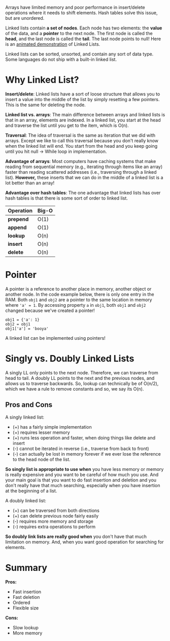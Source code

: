 Arrays have limited memory and poor performance in insert/delete operations where it needs to shift elements. Hash tables solve this issue, but are unordered. 

Linked lists contain **a set of nodes**. Each node has two elements: the **value** of the data, and a **pointer** to the next node. The first node is called the **head**, and the last node is called the **tail**. The last node points to null! Here is an [animated demonstration](https://visualgo.net/en/list?slide=1) of Linked Lists.

Linked lists can be sorted, unsorted, and contain any sort of data type. Some languages do not ship with a built-in linked list.

# Why Linked List?

**Insert/delete**: Linked lists have a sort of loose structure that allows you to insert a value into the middle of the list by simply resetting a few pointers. This is the same for deleting the node. 

**Linked list vs. arrays**: The main difference between arrays and linked lists is that in an array, elements are indexed. In a linked list, you start at the head and traverse the list until you get to the item, which is O(n).

**Traversal**: The idea of traversal is the same as iteration that we did with arrays. Except we like to call this traversal because you don't really know when the linked list will end. You start from the head and you keep going until you hit null -> While loop in implementation.

**Advantage of arrays**: Most computers have caching systems that make reading from sequential memory (e.g., iterating through items like an array) faster than reading scattered addresses (i.e., traversing through a linked list). **However,** these inserts that we can do in the middle of a linked list is a lot better than an array!

**Advantage over hash tables**: The one advantage that linked lists has over hash tables is that there is some sort of order to linked list.

| Operation   | Big-O |
| ----------- | ----- |
| **prepend** | O(1)  |
| **append**  | O(1)  |
| **lookup**  | O(n)  |
| **insert**  | O(n)  |
| **delete**  | O(n)  |

# Pointer

A pointer is a reference to another place in memory, another object or another node. In the code example below, there is only one entry in the RAM. Both `obj1` and `obj2` are a pointer to the same location in memory where `'a' = 1`. By accessing property `a` in `obj1`, both `obj1` and `obj2` changed because we've created a pointer!

```
obj1 = {'a': 1}
obj2 = obj1
obj1['a'] = 'booya'
```

A linked list can be implemented using pointers!

# Singly vs. Doubly Linked Lists

A singly LL only points to the next node. Therefore, we can traverse from head to tail. A doubly LL points to the next and the previous nodes, and allows us to traverse backwards. So, lookup can technically be of O(n/2), which we have a rule to remove constants and so, we say its O(n).

## Pros and Cons

A singly linked list:
- (+) has a fairly simple implementation
- (+) requires lesser memory
- (+) runs less operation and faster, when doing things like delete and insert
- (-) cannot be iterated in reverse (i.e., traverse from back to front)
- (-) can actually be lost in memory forever if we ever lose the reference to the head node of the list.

**So singly list is appropriate to use when** you have less memory or memory is really expensive and you want to be careful of how much you use. And your main goal is that you want to do fast insertion and deletion and you don't really have that much searching, especially when you have insertion at the beginning of a list.

A doubly linked list:
- (+) can be traversed from both directions
- (+) can delete previous node fairly easily
- (-) requires more memory and storage
- (-) requires extra operations to perform

**So doubly link lists are really good when** you don't have that much limitation on memory. And, when you want good operation for searching for elements.

# Summary

**Pros:**
- Fast insertion
- Fast deletion
- Ordered
- Flexible size

**Cons:**
- Slow lookup
- More memory


